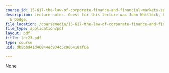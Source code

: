 ```yaml
---
course_id: 15-617-the-law-of-corporate-finance-and-financial-markets-spring-2004
description: Lecture notes. Guest for this lecture was John Whitlock, Partner, Palmer
  & Dodge.
file_location: /coursemedia/15-617-the-law-of-corporate-finance-and-financial-markets-spring-2004/db5bbd41d46844ec934c5c986418af6e_lec23.pdf
file_type: application/pdf
layout: pdf
title: lec23.pdf
type: course
uid: db5bbd41d46844ec934c5c986418af6e

---
```

None